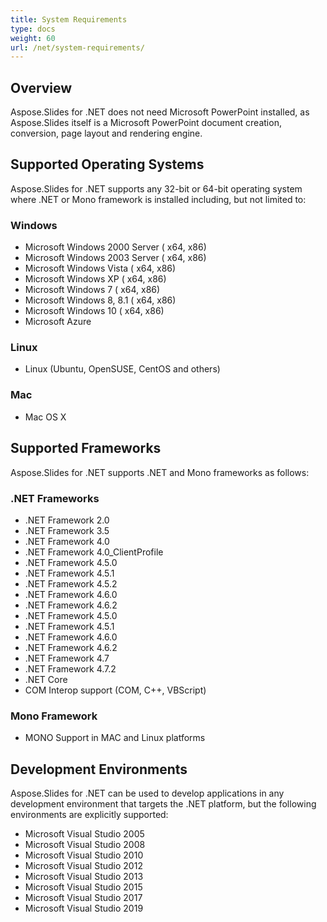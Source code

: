 ```yaml
---
title: System Requirements
type: docs
weight: 60
url: /net/system-requirements/
---
```


## **Overview**
Aspose.Slides for .NET does not need Microsoft PowerPoint installed, as Aspose.Slides itself is a Microsoft PowerPoint document creation, conversion, page layout and rendering engine.
## **Supported Operating Systems**
Aspose.Slides for .NET supports any 32-bit or 64-bit operating system where .NET or Mono framework is installed including, but not limited to:
### **Windows**
- Microsoft Windows 2000 Server ( x64, x86)
- Microsoft Windows 2003 Server ( x64, x86)
- Microsoft Windows Vista ( x64, x86)
- Microsoft Windows XP ( x64, x86)
- Microsoft Windows 7 ( x64, x86)
- Microsoft Windows 8, 8.1 ( x64, x86)
- Microsoft Windows 10 ( x64, x86)
- Microsoft Azure
 
### **Linux**
- Linux (Ubuntu, OpenSUSE, CentOS and others)
### **Mac**
- Mac OS X
## **Supported Frameworks**
Aspose.Slides for .NET supports .NET and Mono frameworks as follows:
### **.NET Frameworks**
- .NET Framework 2.0
- .NET Framework 3.5
- .NET Framework 4.0
- .NET Framework 4.0_ClientProfile
- .NET Framework 4.5.0
- .NET Framework 4.5.1
- .NET Framework 4.5.2
- .NET Framework 4.6.0
- .NET Framework 4.6.2
- .NET Framework 4.5.0
- .NET Framework 4.5.1
- .NET Framework 4.6.0
- .NET Framework 4.6.2
- .NET Framework 4.7
- .NET Framework 4.7.2
- .NET Core
- COM Interop support (COM, C++, VBScript)
### **Mono Framework**
- MONO Support in MAC and Linux platforms
## **Development Environments**
Aspose.Slides for .NET can be used to develop applications in any development environment that targets the .NET platform, but the following environments are explicitly supported:

- Microsoft Visual Studio 2005
- Microsoft Visual Studio 2008
- Microsoft Visual Studio 2010
- Microsoft Visual Studio 2012
- Microsoft Visual Studio 2013
- Microsoft Visual Studio 2015
- Microsoft Visual Studio 2017
- Microsoft Visual Studio 2019
